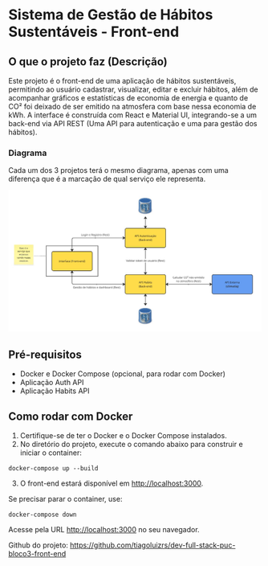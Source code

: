 # Sistema de Gestão de Hábitos Sustentáveis - Front-end

## O que o projeto faz (Descrição)

Este projeto é o front-end de uma aplicação de hábitos sustentáveis, permitindo ao usuário cadastrar, visualizar, editar e excluir hábitos, além de acompanhar gráficos e estatísticas de economia de energia e quanto de CO² foi deixado de ser emitido na atmosfera com base nessa economia de kWh. A interface é construída com React e Material UI, integrando-se a um back-end via API REST (Uma API para autenticação e uma para gestão dos hábitos).

### Diagrama
Cada um dos 3 projetos terá o mesmo diagrama, apenas com uma diferença que é a marcação de qual serviço ele representa.

![Diagrama](./diagrama-front.jpg)

## Pré-requisitos
- Docker e Docker Compose (opcional, para rodar com Docker)
- Aplicação Auth API
- Aplicação Habits API

## Como rodar com Docker

1. Certifique-se de ter o Docker e o Docker Compose instalados.
2. No diretório do projeto, execute o comando abaixo para construir e iniciar o container:

```
docker-compose up --build
```

3. O front-end estará disponível em [http://localhost:3000](http://localhost:3000).

Se precisar parar o container, use:
```
docker-compose down
```

Acesse pela URL [http://localhost:3000](http://localhost:3000) no seu navegador.

Github do projeto: https://github.com/tiagoluizrs/dev-full-stack-puc-bloco3-front-end